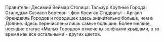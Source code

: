Правитель: Десимий Веймар
Столица: Тальзур
Крупные Города:
Сталедым 
Сазкасл
Борелон - фон Косиган
Стадвальт - Аргалл
Френдвиль
Городов и городишек здесь значительно больше, чем в Долине. Здесь перечислены лишь самые большие. Более мелкие, носящие статус «Малых Городов» отмечены зелёными крышами, в то время как все остальными - других цветов.
